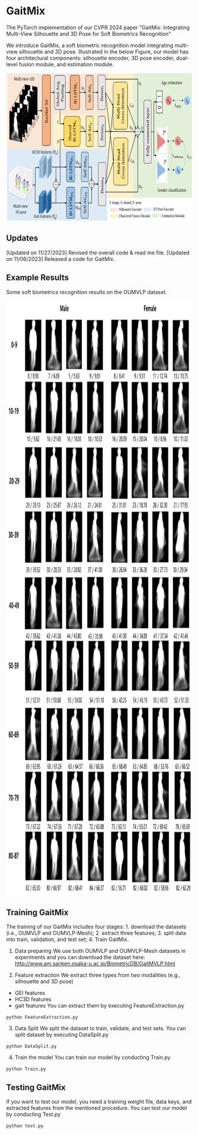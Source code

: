 # GaitMix
The PyTorch implementation of our CVPR 2024 paper "GaitMix: Integrating Multi-View Silhouette and 3D Pose for Soft Biometrics Recognition"

We introduce GaitMix, a soft biometric recognition model integrating multi-view silhouette and 3D pose. Illustrated in the below Figure, our model has four architectural components: silhouette encoder, 3D pose encoder, dual-level fusion module, and estimation module.

<img src="./img/model.jpg" width="800" height="400"/>

## Updates
[Updated on 11/27/2023] Revised the overall code & read me file.
[Updated on 11/06/2023] Released a code for GaitMix.

## Example Results
Some soft biometrics recognition results on the OUMVLP dataset.

<img src="./img/examples.jpg" width="900" height="1600"/>

## Training GaitMix
The training of our GaitMix includes four stages: 1. download the datasets (i.e., OUMVLP and OUMVLP-Mesh); 2. extract three features; 3. split data into train, validation, and test set; 4. Train GaitMix.

1. Data preparing
We use both OUMVLP and OUMVLP-Mesh datasets in experiments and you can download the dataset here: <http://www.am.sanken.osaka-u.ac.jp/BiometricDB/GaitMVLP.html>

2. Feature extraction
We extract three types from two modalities (e.g., silhouette and 3D pose)
- GEI features
- HC3D features
- gait features
You can extract them by executing FeatureExtraction.py

```
python FeatureExtraction.py
```

3. Data Split
We split the dataset to train, validate, and test sets. You can split dataset by executing DataSplit.py

```
python DataSplit.py
```

4. Train the model
You can train our model by conducting Train.py

```
python Train.py
```

## Testing GaitMix
If you want to test our model, you need a training weight file, data keys, and extracted features from the mentioned procedure.
You can test our model by conducting Test.py

```
python test.py
```


